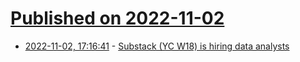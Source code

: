 # [Published on 2022-11-02](index.md)

* [2022-11-02, 17:16:41](https://news.ycombinator.com/item?id=33439432) - [Substack (YC W18) is hiring data analysts](https://boards.greenhouse.io/substack/jobs/4006118005?gh_src=hn)
